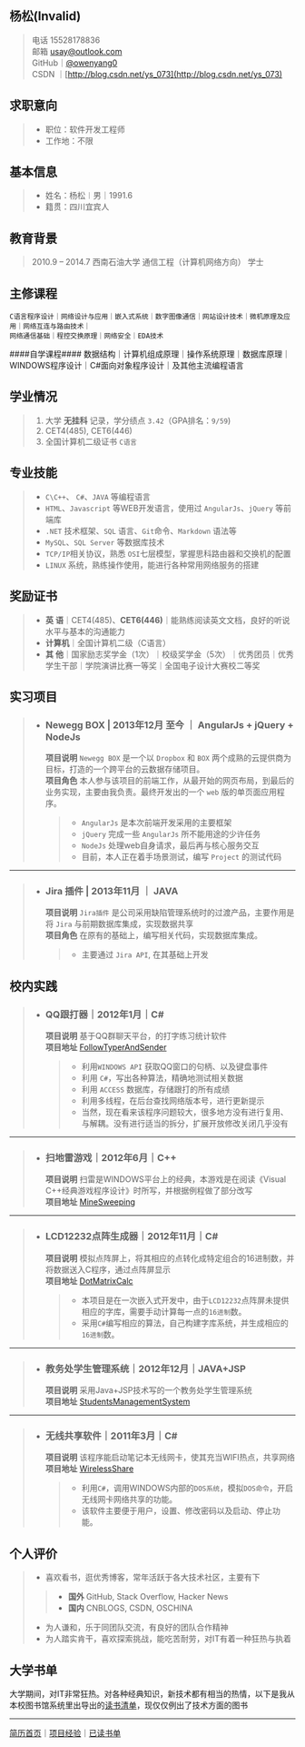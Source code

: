 杨松(Invalid)
----
> 电话 15528178836  
> 邮箱 usay@outlook.com  
> GitHub｜[@owenyang0](https://github.com/owenyang0/Resume)  
> CSDN  ｜[http://blog.csdn.net/ys_073](http://blog.csdn.net/ys_073)

求职意向
--------
> * 职位：软件开发工程师
> * 工作地：不限

基本信息
--------
> * 姓名：杨松︱男｜1991.6  
> * 籍贯：四川宜宾人  

教育背景
-------
> 2010.9 – 2014.7 西南石油大学 通信工程（计算机网络方向） 学士

主修课程
--------    
    C语言程序设计｜网络设计与应用｜嵌入式系统｜数字图像通信｜网站设计技术｜微机原理及应用｜网络互连与路由技术｜   
    网络通信基础｜程控交换原理｜网络安全｜EDA技术
    
####自学课程####
    数据结构｜计算机组成原理｜操作系统原理｜数据库原理｜WINDOWS程序设计｜C#面向对象程序设计｜及其他主流编程语言


学业情况
----------------
> 1. 大学 **无挂科** 记录，学分绩点 `3.42`（GPA排名：`9/59`)
> 2. CET4(485), CET6(446)
> 3. 全国计算机二级证书 `C语言`  

专业技能
--------
> *  `C\C++`、 `C#`、`JAVA` 等编程语言
> *  `HTML`、`Javascript` 等WEB开发语言，使用过 `AngularJs`、`jQuery` 等前端库
> *  `.NET` 技术框架、`SQL` 语言、`Git`命令、`Markdown` 语法等
> *  `MySQL`、`SQL Server` 等数据库技术
> *  `TCP/IP`相关协议，熟悉 `OSI`七层模型，掌握思科路由器和交换机的配置
> *  `LINUX` 系统，熟练操作使用，能进行各种常用网络服务的搭建


奖励证书
-------
> * <strong>英  语</strong>｜CET4(485)、<strong>CET6(446)</strong>｜能熟练阅读英文文档，良好的听说水平与基本的沟通能力
> * <strong>计算机</strong>｜全国计算机二级（C语言）
> * <strong>其  他</strong>｜国家励志奖学金（1次）｜校级奖学金（5次）｜优秀团员｜优秀学生干部｜学院演讲比赛一等奖｜全国电子设计大赛校二等奖

<h2 id="_1">实习项目</h2>
<blockquote>
<ul>
<li>
<h3 id="newegg-box-201312-angularjs-jquery-nodejs">Newegg BOX | 2013年12月 至今 ｜ AngularJs + jQuery + NodeJs</h3>
<strong>项目说明</strong> <code>Newegg BOX</code> 是一个以 <code>Dropbox</code> 和 <code>BOX</code> 两个成熟的云提供商为目标，打造的一个跨平台的云数据存储项目。<br />
<strong>项目角色</strong> 本人参与该项目的前端工作，从最开始的网页布局，到最后的业务实现，主要由我负责。最终开发出的一个 <code>web</code> 版的单页面应用程序。 <blockquote>
<ul>
<li><code>AngularJs</code> 是本次前端开发采用的主要框架   </li>
<li><code>jQuery</code> 完成一些 <code>AngularJs</code> 所不能用途的少许任务  </li>
<li><code>NodeJs</code> 处理web自身请求，最后再与核心服务交互   </li>
<li>目前，本人正在着手场景测试，编写 <code>Project</code> 的测试代码  </li>
</ul>
</blockquote>
</li>
</ul>
</blockquote>
<hr />
<blockquote>
<ul>
<li>
<h3 id="jira-201311-java">Jira 插件 | 2013年11月 ｜ JAVA</h3>
<strong>项目说明</strong> <code>Jira插件</code> 是公司采用缺陷管理系统时的过渡产品，主要作用是将 <code>Jira</code> 与前期数据库集成，实现数据共享<br />
<strong>项目角色</strong> 在原有的基础上，编写相关代码，实现数据库集成。<blockquote>
<ul>
<li>主要通过 <code>Jira API</code>, 在其基础上开发   </li>
</ul>
</blockquote>
</li>
</ul>
</blockquote>
<h2 id="_2">校内实践</h2>
<blockquote>
<ul>
<li>
<h3 id="qq20121c">QQ跟打器｜2012年1月｜C#</h3>
<strong>项目说明</strong> 基于QQ群聊天平台，的打字练习统计软件<br />
<strong>项目地址</strong> <a href="https://github.com/owenyang0/FollowTyperAndSender">FollowTyperAndSender</a><blockquote>
<ul>
<li>利用<code>WINDOWS API</code> 获取QQ窗口的句柄、以及键盘事件</li>
<li>利用 <code>C#</code>，写出各种算法，精确地测试相关数据</li>
<li>利用 <code>ACCESS</code> 数据库，存储跟打的所有成绩</li>
<li>利用多线程，在后台查找网络版本号，进行更新提示  </li>
<li>当然，现在看来该程序问题较大，很多地方没有进行复用、与解耦。没有进行适当的拆分，扩展开放修改关闭几乎没有 </li>
</ul>
</blockquote>
</li>
</ul>
</blockquote>
<hr />
<blockquote>
<ul>
<li>
<h3 id="20126c">扫地雷游戏｜2012年6月｜C++</h3>
<strong>项目说明</strong> 扫雷是WINDOWS平台上的经典，本游戏是在阅读《Visual C++经典游戏程序设计》时所写，并根据例程做了部分改写<br />
<strong>项目地址</strong> <a href="https://github.com/owenyang0/MineSweeping">MineSweeping</a>  </li>
</ul>
</blockquote>
<hr />
<blockquote>
<ul>
<li>
<h3 id="lcd12232201211c">LCD12232点阵生成器｜2012年11月｜C#</h3>
<strong>项目说明</strong> 模拟点阵屏上，将其相应的点转化成特定组合的16进制数，并将数据送入C程序，通过点阵屏显示<br />
<strong>项目地址</strong> <a href="https://github.com/owenyang0/DotMatrixCalc">DotMatrixCalc</a><blockquote>
<ul>
<li>本项目是在一次嵌入式开发中，由于<code>LCD12232</code>点阵屏未提供相应的字库，需要手动计算每一点的<code>16进制</code>数。  </li>
<li>采用<code>C#</code>编写相应的算法，自己构建字库系统，并生成相应的<code>16进制</code>数。</li>
</ul>
</blockquote>
</li>
</ul>
</blockquote>
<hr />
<blockquote>
<ul>
<li>
<h3 id="201212javajsp">教务处学生管理系统｜2012年12月｜JAVA+JSP</h3>
<strong>项目说明</strong> 采用Java+JSP技术写的一个教务处学生管理系统<br />
<strong>项目地址</strong> <a href="https://github.com/owenyang0/StudentsManagementSystem">StudentsManagementSystem</a>    </li>
</ul>
</blockquote>
<hr />
<blockquote>
<ul>
<li>
<h3 id="20113c">无线共享软件｜2011年3月｜C#</h3>
<strong>项目说明</strong> 该程序能启动笔记本无线网卡，使其充当WIFI热点，共享网络<br />
<strong>项目地址</strong> <a href="https://github.com/owenyang0/WirelessShare">WirelessShare</a><blockquote>
<ul>
<li>利用<code>C#</code>，调用WINDOWS内部的<code>DOS系统</code>，模拟<code>DOS命令</code>，开启无线网卡网络共享的功能。  </li>
<li>该软件主要便于用户，设置、修改密码以及启动、停止功能。</li>
</ul>
</blockquote>
</li>
</ul>
</blockquote>

个人评价
--------
> * 喜欢看书，逛优秀博客，常年活跃于各大技术社区，主要有下
> >	* **国外** GitHub, Stack Overflow, Hacker News 
> > * **国内** CNBLOGS, CSDN, OSCHINA
>
> * 为人谦和，乐于同团队交流，有良好的团队合作精神
> * 为人踏实肯干，喜欢探索挑战，能吃苦耐劳，对IT有着一种狂热与执着

大学书单
--------
大学期间，对IT非常狂热。对各种经典知识，新技术都有相当的热情，以下是我从本校图书馆系统里出导出的[读书清单](\BooksReaded.md)，现仅仅例出了技术方面的图书

----------------------------------------------------------------------------------
[简历首页](https://github.com/owenyang0/Resume/blob/master/Resume.md)｜[项目经验](https://github.com/owenyang0/Resume/blob/master/ProjectExperience.md)｜[已读书单](https://github.com/owenyang0/Resume/blob/master/BooksReaded.md)
